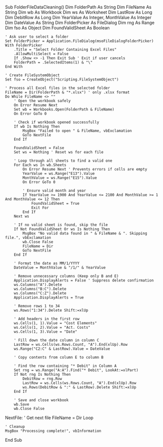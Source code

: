 Sub FolderFileDataCleaning()
    Dim FolderPath As String
    Dim FileName As String
    Dim wb As Workbook
    Dim ws As Worksheet
    Dim LastRow As Long
    Dim DebitRow As Long
    Dim YearValue As Integer, MonthValue As Integer
    Dim DateValue As String
    Dim FolderPicker As FileDialog
    Dim rng As Range
    Dim fso As Object
    Dim FoundValidSheet As Boolean
    
    ' Ask user to select a folder
    Set FolderPicker = Application.FileDialog(msoFileDialogFolderPicker)
    With FolderPicker
        .Title = "Select Folder Containing Excel Files"
        .AllowMultiSelect = False
        If .Show <> -1 Then Exit Sub ' Exit if user cancels
        FolderPath = .SelectedItems(1) & "\"
    End With
    
    ' Create FileSystemObject
    Set fso = CreateObject("Scripting.FileSystemObject")
    
    ' Process all Excel files in the selected folder
    FileName = Dir(FolderPath & "*.xlsx") ' only .xlsx format
    Do While FileName <> ""
        ' Open the workbook safely
        On Error Resume Next
        Set wb = Workbooks.Open(FolderPath & FileName)
        On Error GoTo 0
        
        ' Check if workbook opened successfully
        If wb Is Nothing Then
            MsgBox "Failed to open " & FileName, vbExclamation
            GoTo NextFile
        End If
        
        FoundValidSheet = False
        Set ws = Nothing ' Reset ws for each file
        
        ' Loop through all sheets to find a valid one
        For Each ws In wb.Sheets
            On Error Resume Next ' Prevents errors if cells are empty
            YearValue = ws.Range("E13").Value
            MonthValue = ws.Range("E15").Value
            On Error GoTo 0
            
            ' Ensure valid month and year
            If YearValue >= 1900 And YearValue <= 2100 And MonthValue >= 1 And MonthValue <= 12 Then
                FoundValidSheet = True
                Exit For
            End If
        Next ws

        ' If no valid sheet is found, skip the file
        If Not FoundValidSheet Or ws Is Nothing Then
            MsgBox "No valid data found in " & FileName & ". Skipping file.", vbExclamation
            wb.Close False
            FileName = Dir
            GoTo NextFile
        End If
        
        ' Format the date as MM/1/YYYY
        DateValue = MonthValue & "/1/" & YearValue
        
        ' Remove unnecessary columns (Keep only B and E)
        Application.DisplayAlerts = False ' Suppress delete confirmation
        ws.Columns("A").Delete
        ws.Columns("B:C").Delete
        ws.Columns("C:Z").Delete
        Application.DisplayAlerts = True
        
        ' Remove rows 1 to 34
        ws.Rows("1:34").Delete Shift:=xlUp
        
        ' Add headers in the first row
        ws.Cells(1, 1).Value = "Cost Elements"
        ws.Cells(1, 2).Value = "Act. Costs"
        ws.Cells(1, 3).Value = "Date"

        ' Fill down the date column in column C
        LastRow = ws.Cells(ws.Rows.Count, "A").End(xlUp).Row
        ws.Range("C2:C" & LastRow).Value = DateValue
        
        ' Copy contents from column E to column B
        
        ' Find the row containing "* Debit" in Column A
        Set rng = ws.Range("A:A").Find("* Debit", LookAt:=xlPart)
        If Not rng Is Nothing Then
            DebitRow = rng.Row
            LastRow = ws.Cells(ws.Rows.Count, "A").End(xlUp).Row
            ws.Rows(DebitRow & ":" & LastRow).Delete Shift:=xlUp
        End If
        
        ' Save and close workbook
        wb.Save
        wb.Close False
        
NextFile:
        ' Get next file
        FileName = Dir
    Loop
    
    ' Cleanup
    MsgBox "Processing complete!", vbInformation
End Sub
